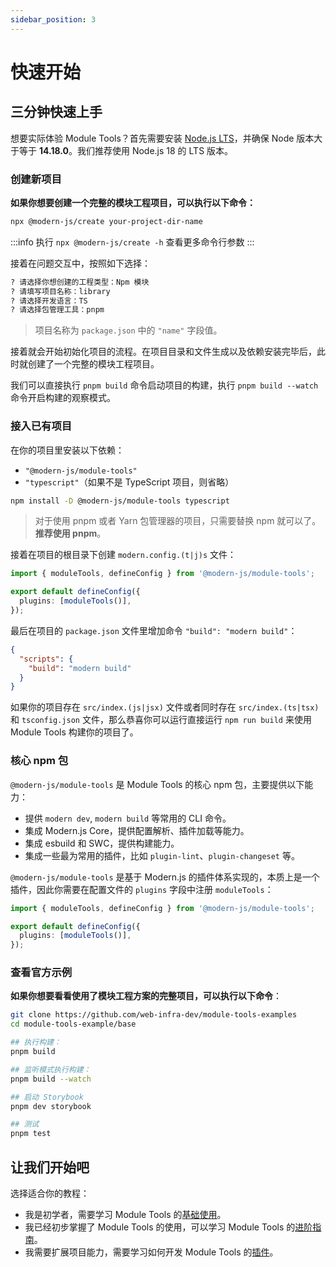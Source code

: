 ```yaml
---
sidebar_position: 3
---
```


# 快速开始

## 三分钟快速上手

想要实际体验 Module Tools？首先需要安装 [Node.js LTS](https://github.com/nodejs/Release)，并确保 Node 版本大于等于 **14.18.0**。我们推荐使用 Node.js 18 的 LTS 版本。

### 创建新项目

**如果你想要创建一个完整的模块工程项目，可以执行以下命令：**

```bash
npx @modern-js/create your-project-dir-name
```

:::info
执行 `npx @modern-js/create -h` 查看更多命令行参数
:::

接着在问题交互中，按照如下选择：

```bash
? 请选择你想创建的工程类型：Npm 模块
? 请填写项目名称：library
? 请选择开发语言：TS
? 请选择包管理工具：pnpm
```

> 项目名称为 `package.json` 中的 `"name"` 字段值。

接着就会开始初始化项目的流程。在项目目录和文件生成以及依赖安装完毕后，此时就创建了一个完整的模块工程项目。

我们可以直接执行 `pnpm build` 命令启动项目的构建，执行 `pnpm build --watch` 命令开启构建的观察模式。

### 接入已有项目

在你的项目里安装以下依赖：

- `"@modern-js/module-tools"`
- `"typescript"`（如果不是 TypeScript 项目，则省略）

```bash
npm install -D @modern-js/module-tools typescript
```

> 对于使用 pnpm 或者 Yarn 包管理器的项目，只需要替换 npm 就可以了。**推荐使用 pnpm**。

接着在项目的根目录下创建 `modern.config.(t|j)s` 文件：

```ts
import { moduleTools, defineConfig } from '@modern-js/module-tools';

export default defineConfig({
  plugins: [moduleTools()],
});
```

最后在项目的 `package.json` 文件里增加命令 `"build": "modern build"`：

```json
{
  "scripts": {
    "build": "modern build"
  }
}
```

如果你的项目存在 `src/index.(js|jsx)` 文件或者同时存在 `src/index.(ts|tsx)` 和 `tsconfig.json` 文件，那么恭喜你可以运行直接运行 `npm run build` 来使用 Module Tools 构建你的项目了。

### 核心 npm 包

`@modern-js/module-tools` 是 Module Tools 的核心 npm 包，主要提供以下能力：

- 提供 `modern dev`, `modern build` 等常用的 CLI 命令。
- 集成 Modern.js Core，提供配置解析、插件加载等能力。
- 集成 esbuild 和 SWC，提供构建能力。
- 集成一些最为常用的插件，比如 `plugin-lint`、`plugin-changeset` 等。

`@modern-js/module-tools` 是基于 Modern.js 的插件体系实现的，本质上是一个插件，因此你需要在配置文件的 `plugins` 字段中注册 `moduleTools`：

```ts modern.config.ts
import { moduleTools, defineConfig } from '@modern-js/module-tools';

export default defineConfig({
  plugins: [moduleTools()],
});
```

### 查看官方示例

**如果你想要看看使用了模块工程方案的完整项目，可以执行以下命令**：

```bash
git clone https://github.com/web-infra-dev/module-tools-examples
cd module-tools-example/base

## 执行构建：
pnpm build

## 监听模式执行构建：
pnpm build --watch

## 启动 Storybook
pnpm dev storybook

## 测试
pnpm test
```

## 让我们开始吧

选择适合你的教程：

- 我是初学者，需要学习 Module Tools 的[基础使用](/guide/basic/before-getting-started)。
- 我已经初步掌握了 Module Tools 的使用，可以学习 Module Tools 的[进阶指南](/guide/advance/in-depth-about-build)。
- 我需要扩展项目能力，需要学习如何开发 Module Tools 的[插件](/plugins/guide/getting-started)。
